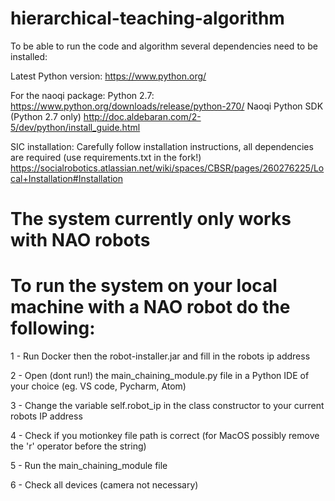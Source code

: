# hierarchical-teaching-algorithm 

To be able to run the code and algorithm several dependencies need to be installed:

Latest Python version: https://www.python.org/

For the naoqi package:
Python 2.7:
https://www.python.org/downloads/release/python-270/
Naoqi Python SDK (Python 2.7 only)
http://doc.aldebaran.com/2-5/dev/python/install_guide.html

SIC installation:
Carefully follow installation instructions, all dependencies are required (use requirements.txt in the fork!)
https://socialrobotics.atlassian.net/wiki/spaces/CBSR/pages/260276225/Local+Installation#Installation

# The system currently only works with NAO robots

# To run the system on your local machine with a NAO robot do the following: 
1 - Run Docker then the robot-installer.jar and fill in the robots ip address

2 - Open (dont run!) the main_chaining_module.py file in a Python IDE of your choice (eg. VS code, Pycharm, Atom)

3 - Change the variable self.robot_ip in the class constructor to your current robots IP address

4 - Check if you motionkey file path is correct (for MacOS possibly remove the 'r' operator before the string)

5 - Run the main_chaining_module file

6 - Check all devices (camera not necessary)


